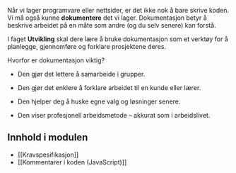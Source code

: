 
Når vi lager programvare eller nettsider, er det ikke nok å bare skrive koden. Vi må også kunne **dokumentere** det vi lager. Dokumentasjon betyr å beskrive arbeidet på en måte som andre (og du selv senere) kan forstå.

I faget **Utvikling** skal dere lære å bruke dokumentasjon som et verktøy for å planlegge, gjennomføre og forklare prosjektene deres.


Hvorfor er dokumentasjon viktig?

- Den gjør det lettere å samarbeide i grupper.
    
- Den gjør det enklere å forklare arbeidet til en kunde eller lærer.
    
- Den hjelper deg å huske egne valg og løsninger senere.
    
- Den viser profesjonell arbeidsmetode – akkurat som i arbeidslivet.

## Innhold i modulen
* [[Kravspesifikasjon]]
* [[Kommentarer i koden (JavaScript)]]